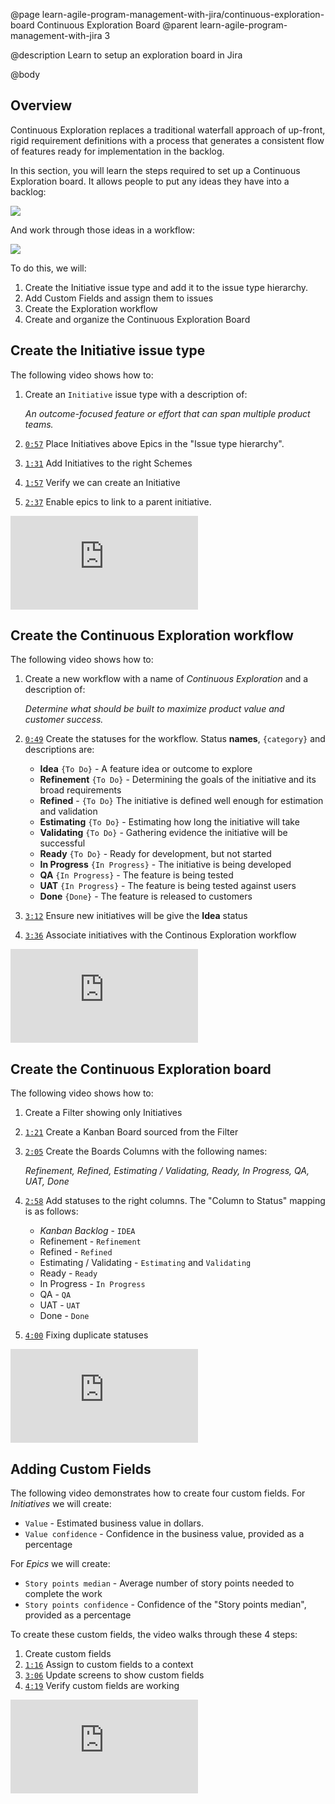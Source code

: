 @page learn-agile-program-management-with-jira/continuous-exploration-board Continuous Exploration Board
@parent learn-agile-program-management-with-jira 3

@description Learn to setup an exploration board in Jira

@body

## Overview

Continuous Exploration replaces a traditional waterfall approach of up-front, rigid requirement definitions with a process that generates a consistent flow of features ready for implementation in the backlog. 

In this section, you will learn the steps required to set up a Continuous Exploration board.  It allows people to put any ideas they have into a backlog:

<img src="../static/img/program-management-with-jira/exploration-backlog.png"
  class="content-400-800-shadow"/>

And work through those ideas in a workflow:

<img src="../static/img/program-management-with-jira/exploration-board.png"
  class="content-400-800-shadow"/>

To do this, we will:

1. Create the Initiative issue type and add it to the issue type hierarchy.
2. Add Custom Fields and assign them to issues
3. Create the Exploration workflow
4. Create and organize the Continuous Exploration Board




## Create the Initiative issue type

The following video shows how to:

1. Create an `Initiative` issue type with a description of:

   _An outcome-focused feature or effort that can span multiple product teams._
2. <code>[0:57](https://youtu.be/rBYxqhNGGmQ?t=57)</code> Place Initiatives above Epics in the "Issue type hierarchy".
3. <code>[1:31](https://youtu.be/rBYxqhNGGmQ?t=91)</code> Add Initiatives to the right Schemes
4. <code>[1:57](https://youtu.be/rBYxqhNGGmQ?t=117)</code> Verify we can create an Initiative
5. <code>[2:37](https://youtu.be/rBYxqhNGGmQ?t=157)</code> Enable epics to link to a parent initiative.

<iframe class="block-16-by-9" src="https://www.youtube.com/embed/rBYxqhNGGmQ" title="YouTube video player" frameborder="0" allow="accelerometer; autoplay; clipboard-write; encrypted-media; gyroscope; picture-in-picture; web-share" allowfullscreen></iframe>

## Create the Continuous Exploration workflow

The following video shows how to:

1. Create a new workflow with a name of _Continuous Exploration_ and a description of:

   _Determine what should be built to maximize product value and customer success._

2. <code>[0:49](https://youtu.be/QZzKaGHZ54o?t=49)</code> Create the statuses for the workflow. Status __names__, `{category}` and descriptions are:

   - __Idea__ `{To Do}` - A feature idea or outcome to explore
   - __Refinement__ `{To Do}` - Determining the goals of the initiative and its broad requirements
   - __Refined__ - `{To Do}` The initiative is defined well enough for estimation and validation
   - __Estimating__ `{To Do}` - Estimating how long the initiative will take
   - __Validating__ `{To Do}` - Gathering evidence the initiative will be successful
   - __Ready__ `{To Do}` - Ready for development, but not started
   - __In Progress__ `{In Progress}` - The initiative is being developed
   - __QA__ `{In Progress}` - The feature is being tested
   - __UAT__ `{In Progress}` - The feature is being tested against users
   - __Done__ `{Done}` - The feature is released to customers

3. <code>[3:12](https://youtu.be/QZzKaGHZ54o?t=192)</code> Ensure new initiatives will be give the __Idea__ status

4. <code>[3:36](https://youtu.be/QZzKaGHZ54o?t=216)</code> Associate initiatives with the Continous Exploration workflow

<iframe class="block-16-by-9" src="https://www.youtube.com/embed/QZzKaGHZ54o" title="YouTube video player" frameborder="0" allow="accelerometer; autoplay; clipboard-write; encrypted-media; gyroscope; picture-in-picture; web-share" allowfullscreen></iframe>


## Create the Continuous Exploration board

The following video shows how to:

1. Create a Filter showing only Initiatives
2. <code>[1:21](https://youtu.be/KZGr3EB5bsA?t=81)</code> Create a Kanban Board sourced from the Filter
3. <code>[2:05](https://youtu.be/KZGr3EB5bsA?t=125)</code> Create the Boards Columns with the following names:
   
   _Refinement, Refined, Estimating / Validating, Ready, In Progress, QA, UAT, Done_
   
4. <code>[2:58](https://youtu.be/KZGr3EB5bsA?t=178)</code> Add statuses to the right columns. The "Column to Status" mapping is as follows:

   - _Kanban Backlog_ - `IDEA`
   - Refinement - `Refinement`
   - Refined - `Refined`
   - Estimating / Validating - `Estimating` and `Validating`
   - Ready - `Ready`
   - In Progress - `In Progress`
   - QA - `QA`
   - UAT - `UAT`
   - Done - `Done`

5. <code>[4:00](https://youtu.be/KZGr3EB5bsA?t=240)</code> Fixing duplicate statuses

<iframe class="block-16-by-9" src="https://www.youtube.com/embed/KZGr3EB5bsA" title="YouTube video player" frameborder="0" allow="accelerometer; autoplay; clipboard-write; encrypted-media; gyroscope; picture-in-picture; web-share" allowfullscreen></iframe>


## Adding Custom Fields

The following video demonstrates how to create four custom fields. For _Initiatives_ we will create:

- `Value` - Estimated business value in dollars.
- `Value confidence` - Confidence in the business value, provided as a percentage

For _Epics_ we will create:

- `Story points median` - Average number of story points needed to complete the work
- `Story points confidence` - Confidence of the "Story points median", provided as a percentage

To create these custom fields, the video walks through these 4 steps:

1. Create custom fields
2. <code>[1:16](https://youtu.be/SUcM798b9-w?t=76)</code> Assign to custom fields to a context
3. <code>[3:06](https://youtu.be/SUcM798b9-w?t=186)</code> Update screens to show custom fields
4. <code>[4:19](https://youtu.be/SUcM798b9-w?t=259)</code> Verify custom fields are working


<iframe class="block-16-by-9" src="https://www.youtube.com/embed/SUcM798b9-w" title="YouTube video player" frameborder="0" allow="accelerometer; autoplay; clipboard-write; encrypted-media; gyroscope; picture-in-picture; web-share" allowfullscreen></iframe>

